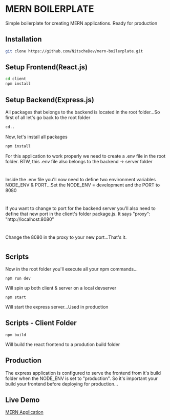 # MERN BOILERPLATE

Simple boilerplate for creating MERN applications. Ready for production

## Installation


```bash
git clone https://github.com/NitscheDev/mern-boilerplate.git
```

## Setup Frontend(React.js)

```bash
cd client
npm install
```

## Setup Backend(Express.js)
All packages that belongs to the backend is located in the root folder...So first of all let's go back to the root folder
```bash
cd..
```
Now, let's install all packages
```bash
npm install
```
For this application to work properly we need to create a .env file in the root folder. BTW, this .env file also belongs to the backend -> server folder
#
Inside the .env file you'll now need to define two environment variables NODE_ENV & PORT...Set the NODE_ENV = development and the PORT to 8080
#
If you want to change to port for the backend server you'll also need to define that new port in the client's folder package.js. It says "proxy": "http://localhost:8080"
#
Change the 8080 in the proxy to your new port...That's it.
#
## Scripts
Now in the root folder you'll execute all your npm commands...
```npm
npm run dev
```
Will spin up both client & server  on a local devserver
```npm
npm start
```
Will start the express server...Used in production
## Scripts - Client Folder
```npm
npm build
```
Will build the react frontend to a prodution build folder

## Production
The express application is configured to serve the frontend from it's build folder when the NODE_ENV is set to "production". So it's important your build your frontend before deploying for production...
## Live Demo
[MERN Application](https://nitschedev-mern.herokuapp.com/)
